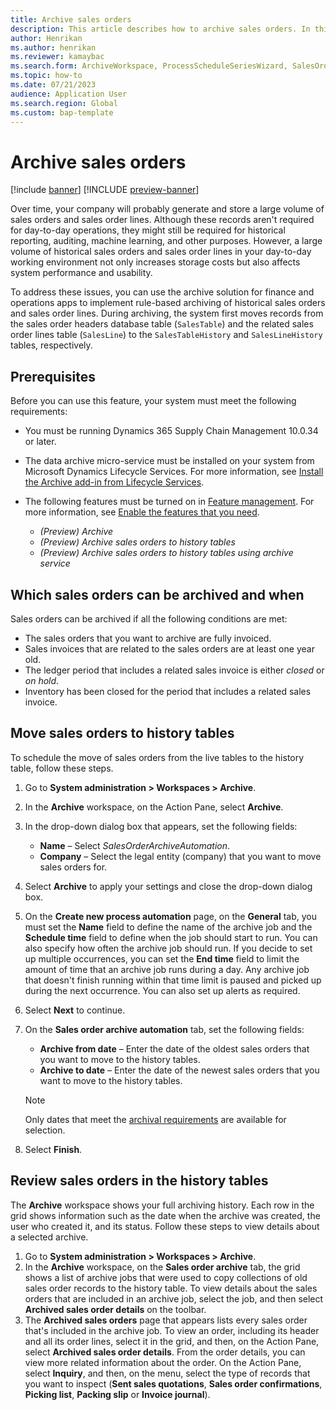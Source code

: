 ```yaml
---
title: Archive sales orders
description: This article describes how to archive sales orders. In this way, you help improve database performance but also keep the records available for historical reporting, auditing, machine learning, legal claims, and other purposes.
author: Henrikan
ms.author: henrikan
ms.reviewer: kamaybac
ms.search.form: ArchiveWorkspace, ProcessScheduleSeriesWizard, SalesOrderArchiveProcessAutomationCriteriaForm, SalesOrderArchiveForm
ms.topic: how-to
ms.date: 07/21/2023
audience: Application User
ms.search.region: Global
ms.custom: bap-template
---
```


# Archive sales orders

[!include [banner](../includes/banner.md)]
[!INCLUDE [preview-banner](../includes/preview-banner.md)]

<!--KFM: Preview until further notice -->

Over time, your company will probably generate and store a large volume of sales orders and sales order lines. Although these records aren't required for day-to-day operations, they might still be required for historical reporting, auditing, machine learning, and other purposes. However, a large volume of historical sales orders and sales order lines in your day-to-day working environment not only increases storage costs but also affects system performance and usability.

To address these issues, you can use the archive solution for finance and operations apps to implement rule-based archiving of historical sales orders and sales order lines. During archiving, the system first moves records from the sales order headers database table (`SalesTable`) and the related sales order lines table (`SalesLine`) to the `SalesTableHistory` and `SalesLineHistory` tables, respectively. <!-- Administrators and other users can then view and validate the archived sales order records. After they're approved, the administrator can set up a schedule to move records from the `SalesTableHistory` and `SalesLineHistory` tables to the Microsoft Dataverse–managed data lake for long-term data retention. -->

## Prerequisites

Before you can use this feature, your system must meet the following requirements:

- You must be running Dynamics 365 Supply Chain Management 10.0.34 or later.
- The data archive micro-service must be installed on your system from Microsoft Dynamics Lifecycle Services. For more information, see [Install the Archive add-in from Lifecycle Services](archive-setup.md#install-addin).
- The following features must be turned on in [Feature management](../../fin-ops/get-started/feature-management/feature-management-overview.md). For more information, see [Enable the features that you need](archive-setup.md#enable-features).

    - *(Preview) Archive*
    - *(Preview) Archive sales orders to history tables*
    - *(Preview) Archive sales orders to history tables using archive service*

<!--
    - *(Preview) Archive data to Dataverse managed data lake and purge*
    - *(Preview) Archive sales order from history tables to Dataverse managed data lake and purge*
-->

## <a name="archival-requirements"></a>Which sales orders can be archived and when

Sales orders can be archived if all the following conditions are met:

- The sales orders that you want to archive are fully invoiced.
- Sales invoices that are related to the sales orders are at least one year old.
- The ledger period that includes a related sales invoice is either *closed* or *on hold*.
- Inventory has been closed for the period that includes a related sales invoice.

## Move sales orders to history tables

To schedule the move of sales orders from the live tables to the history table, follow these steps.

1. Go to **System administration \> Workspaces \> Archive**.
1. In the **Archive** workspace, on the Action Pane, select **Archive**.
1. In the drop-down dialog box that appears, set the following fields:

    - **Name** – Select *SalesOrderArchiveAutomation*.
    - **Company** – Select the legal entity (company) that you want to move sales orders for.

1. Select **Archive** to apply your settings and close the drop-down dialog box.
1. On the **Create new process automation** page, on the **General** tab, you must set the **Name** field to define the name of the archive job and the **Schedule time** field to define when the job should start to run. You can also specify how often the archive job should run. If you decide to set up multiple occurrences, you can set the **End time** field to limit the amount of time that an archive job runs during a day. Any archive job that doesn't finish running within that time limit is paused and picked up during the next occurrence. You can also set up alerts as required.
1. Select **Next** to continue.
1. On the **Sales order archive automation** tab, set the following fields:

    - **Archive from date** – Enter the date of the oldest sales orders that you want to move to the history tables.
    - **Archive to date** – Enter the date of the newest sales orders that you want to move to the history tables.

    > [!NOTE]
    > Only dates that meet the [archival requirements](#archival-requirements) are available for selection.

1. Select **Finish**.

## Review sales orders in the history tables

The **Archive** workspace shows your full archiving history. Each row in the grid shows information such as the date when the archive was created, the user who created it, and its status. Follow these steps to view details about a selected archive.

1. Go to **System administration \> Workspaces \> Archive**.
1. In the **Archive** workspace, on the **Sales order archive** tab, the grid shows a list of archive jobs that were used to copy collections of old sales order records to the history table. To view details about the sales orders that are included in an archive job, select the job, and then select **Archived sales order details** on the toolbar.
1. The **Archived sales orders** page that appears lists every sales order that's included in the archive job. To view an order, including its header and all its order lines, select it in the grid, and then, on the Action Pane, select **Archived sales order details**. From the order details, you can view more related information about the order. On the Action Pane, select **Inquiry**, and then, on the menu, select the type of records that you want to inspect (**Sent sales quotations**, **Sales order confirmations**, **Picking list**, **Packing slip** or **Invoice journal**).

<!-- 
## Move sales order history to long-term data retention

After you move your old sales order records to the history table, you can help lower your data storage costs and further improve system performance by moving the data to a Dataverse-managed data lake for long-term data retention. The action of moving data from a history table to long-term data retention is also known as *purging*, because the data is purged from Supply Chain Management. Purging is a permanent action that can't be reversed.

To schedule the move of sales orders from the history table in your finance and operations apps database to the Dataverse-managed data lake for long-term data retention, follow these steps.

1. Go to **System administration \> Workspaces \> Archive**.
1. In the **Archive** workspace, select the **Sales order archive** tab. This tab shows a list of archive jobs that were used to copy collections of old sales orders to the history table.
1. Select an archive job that has a status of *Finish*.
1. Select **Schedule purge** to schedule the selected collection of records to be moved to Dataverse and purged from your finance and operations apps database.
1. In the dialog box, verify the **From date** and **To date** values of the archived period that you want to purge. Select a date to schedule the move and purge job.
1. Select **OK**. A message informs you that your sales orders purge job has been created. The archived records will be purged on the scheduled date.

## View sales orders in the Dataverse-managed data lake

To view sales orders in the Dataverse-managed data lake, you must use tools that Dataverse provides. Because your system administrator or IT department might have created a Dataverse application that will help you browse the old orders, you should start by asking them for help. For more information about how to create a Dataverse application for this purpose, see [Set up the archive solution](archive-setup.md).

-->
